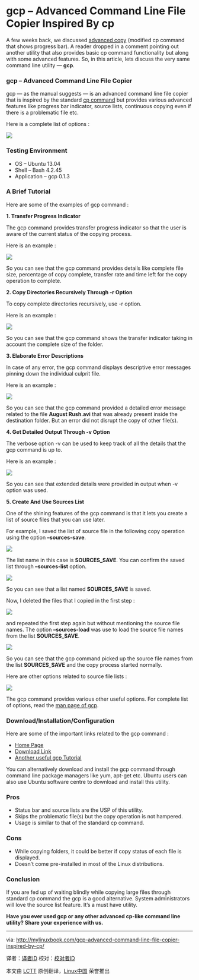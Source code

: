 gcp – Advanced Command Line File Copier Inspired By cp
================================================================================
A few weeks back, we discussed [advanced copy][1] (modified cp command that shows progress bar). A reader dropped in a comment pointing out another utility that also provides basic cp command functionality but along with some advanced features. So, in this article, lets discuss the very same command line utility — **gcp**.

### gcp – Advanced Command Line File Copier ###

gcp — as the manual suggests — is an advanced command line file copier that is inspired by the standard [cp command][2] but provides various advanced features like progress bar indicator, source lists, continuous copying even if there is a problematic file etc.

Here is a complete list of options :

![](http://mylinuxbook.com/wp-content/uploads/2013/10/gcp-main.png)

### Testing Environment ###

- OS – Ubuntu 13.04
- Shell – Bash 4.2.45
- Application – gcp 0.1.3

### A Brief Tutorial ###

Here are some of the examples of gcp command :

**1. Transfer Progress Indicator**

The gcp command provides transfer progress indicator so that the user is aware of the current status of the copying process.

Here is an example :

![](http://mylinuxbook.com/wp-content/uploads/2013/10/gcp-1.png)

So you can see that the gcp command provides details like complete file size, percentage of copy complete, transfer rate and time left for the copy operation to complete.

**2. Copy Directories Recursively Through -r Option**

To copy complete directories recursively, use -r option.

Here is an example :

![](http://mylinuxbook.com/wp-content/uploads/2013/10/gcp-2.png)

So you can see that the gcp command shows the transfer indicator taking in account the complete size of the folder.

**3. Elaborate Error Descriptions**

In case of any error, the gcp command displays descriptive error messages pinning down the individual culprit file.

Here is an example :

![](http://mylinuxbook.com/wp-content/uploads/2013/10/gcp-3.png)

So you can see that the gcp command provided a detailed error message related to the file **August Rush.avi** that was already present inside the destination folder. But an error did not disrupt the copy of other file(s).

**4. Get Detailed Output Through -v Option**

The verbose option -v can be used to keep track of all the details that the gcp command is up to.

Here is an example :

![](http://mylinuxbook.com/wp-content/uploads/2013/10/gcp-4.png)

So you can see that extended details were provided in output when -v option was used.

**5. Create And Use Sources List**

One of the shining features of the gcp command is that it lets you create a list of source files that you can use later.

For example, I saved the list of source file in the following copy operation using the option **–sources-save**.

![](http://mylinuxbook.com/wp-content/uploads/2013/10/gcp-5-1.png)

The list name in this case is **SOURCES_SAVE**. You can confirm the saved list through **–sources-list** option.

![](http://mylinuxbook.com/wp-content/uploads/2013/10/gcp-5-3.png)

So you can see that a list named **SOURCES_SAVE** is saved.

Now, I deleted the files that I copied in the first step :

![](http://mylinuxbook.com/wp-content/uploads/2013/10/gcp-5-2.png)

and repeated the first step again but without mentioning the source file names. The option **–sources-load** was use to load the source file names from the list **SOURCES_SAVE**.

![](http://mylinuxbook.com/wp-content/uploads/2013/10/gcp-5-4.png)

So you can see that the gcp command picked up the source file names from the list **SOURCES_SAVE** and the copy process started normally.

Here are other options related to source file lists :

![](http://mylinuxbook.com/wp-content/uploads/2013/10/gcp-5-5.png)

The gcp command provides various other useful options. For complete list of options, read the [man page of gcp][3].

### Download/Installation/Configuration ###

Here are some of the important links related to the gcp command :

- [Home Page][4]
- [Download Link][5]
- [Another useful gcp Tutorial][6]

You can alternatively download and install the gcp command through command line package managers like yum, apt-get etc. Ubuntu users can also use Ubuntu software centre to download and install this utility.

### Pros ###

- Status bar and source lists are the USP of this utility.
- Skips the problematic file(s) but the copy operation is not hampered.
- Usage is similar to that of the standard cp command.

### Cons ###

- While copying folders, it could be better if copy status of each file is displayed.
- Doesn’t come pre-installed in most of the Linux distributions.

### Conclusion ###

If you are fed up of waiting blindly while copying large files through standard cp command the gcp is a good alternative. System administrators will love the source list feature. It’s a must have utility.

**Have you ever used gcp or any other advanced cp-like command line utility? Share your experience with us.**

--------------------------------------------------------------------------------

via: http://mylinuxbook.com/gcp-advanced-command-line-file-copier-inspired-by-cp/

译者：[译者ID](https://github.com/译者ID) 校对：[校对者ID](https://github.com/校对者ID)

本文由 [LCTT](https://github.com/LCTT/TranslateProject) 原创翻译，[Linux中国](http://linux.cn/) 荣誉推出

[1]:http://mylinuxbook.com/advanced-copy-cp-command/
[2]:http://www.cyberciti.biz/faq/cp-copy-command-in-unix-examples/
[3]:http://manpages.ubuntu.com/manpages/precise/en/man1/gcp.1.html
[4]:http://wiki.goffi.org/wiki/Gcp/en
[5]:http://wiki.goffi.org/wiki/Gcp/en
[6]:http://www.hecticgeek.com/2012/03/gcp-command-line-file-copy-ubuntu-linux/